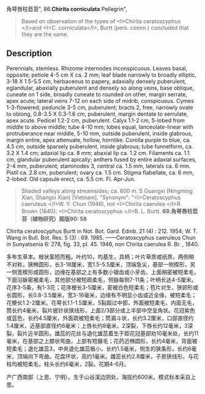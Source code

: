 角萼唇柱苣苔",
86.**Chirita corniculata** Pellegrin",

> Based on observation of the types of &lt;I&gt;Chirita ceratoscyphus &lt;/I&gt;and &lt;I&gt;C. corniculata&lt;/I&gt;, Burtt (pers. comm.) concluded that they are the same.

## Description
Perennials, stemless. Rhizome internodes inconspicuous. Leaves basal, opposite; petiole 4-5 cm X ca. 2 mm; leaf blade narrowly to broadly elliptic, 3-18 X 1.5-5.5 cm, herbaceous to papery, adaxially densely puberulent, eglandular, abaxially puberulent and densely so along veins, base oblique, cuneate on 1 side, broadly cuneate to rounded on other, margin serrate, apex acute; lateral veins 7-12 on each side of midrib, conspicuous. Cymes 1-3-flowered; peduncle 3-5 cm, puberulent; bracts 2, free, narrowly ovate to oblong, 0.8-3.5 X 0.3-1.6 cm, puberulent, margin dentate to serrulate, apex acute. Pedicel 1.2-2 cm, puberulent. Calyx 1.1-2 cm, 5-lobed from middle to above middle; tube 4-10 mm; lobes equal, lanceolate-linear with protruberance near middle, 5-10 mm, outside puberulent, inside glabrous, margin entire, apex attenuate, hollow, hornlike. Corolla purple to blue, ca. 4.5 cm, outside sparsely puberulent, inside glabrous; tube funnelform, ca. 3.2 X 1.4 cm; adaxial lip ca. 8 mm; abaxial lip ca. 1.2 cm. Filaments ca. 1.1 cm, glandular puberulent apically; anthers fused by entire adaxial surfaces, 2-4 mm, puberulent; staminodes 3, central ca. 1.5 mm, laterals ca. 6 mm. Pistil ca. 2.8 cm, puberulent; ovary ca. 1.5 cm. Stigma flabellate, ca. 6 mm, 2-lobed. Old capsule erect, ca. 5.5 cm. Fl. Apr-Jun.

> Shaded valleys along streamsides; ca. 600 m. S Guangxi (Ningming Xian, Shangsi Xian) [Vietnam].
  "Synonym": "&lt;I&gt;Ceratoscyphus caeruleus &lt;/I&gt;W. Y. Chun (1946), not &lt;I&gt;Chirita caerulea &lt;/I&gt;R. Brown (1840); &lt;I&gt;Chirita ceratoscyphus &lt;/I&gt;B. L. Burtt.
**69.角萼唇柱苣苔（植物研究）图版90: 58**

Chirita ceratoscyphus Burtt in Not. Bot. Gard. Edinb. 21 (4) : 212. 1954; W. T. Wang in Bull. Bot. Res. 5 (3) : 69. 1985. ——Ceratoscyphus caeruleus Chun in Sunyatsenia 6: 278, fig. 33, pl. 45. 1946, non Chirita caerulea R. Br. , 1840.

多年生草本。根状茎短而粗。叶约10，均基生，具柄；叶片草质或纸质，两侧稍不对称，狭椭圆形，长3-18厘米，宽1.5-5.5厘米，顶端急尖，基部一侧楔形，另一侧宽楔形或圆形，边缘在基部之上有多数小锯齿或小牙齿，上面稍密被短柔毛，下面沿脉密被柔毛，其他部分被短疏柔毛，侧脉每侧7-11条；叶柄长达4-5厘米。花序3-5条，有1-3花；花序梗长3-5厘米，密被白色短柔毛；苞片对生，狭卵形或长圆形，长0.8-3.5厘米，宽3-16毫米，边缘有不明显小齿或近全缘，被短柔毛；花梗长1.2-2厘米。花萼长1.1-1.5厘米，5裂超过中部，外面被短柔毛，内面无毛，筒长约4毫米，裂片披针状狭线形，上面2/3部分或上半部中空呈角状。花冠紫色或蓝色，长约4.5厘米，外面疏被短柔毛；筒漏斗状，长约3.2厘米，口部直径约1.4厘米，近基部直径约6毫米；上唇长约8毫米，2深裂，下唇长约12毫米，3深裂，裂片近半圆形。雄蕊的花丝与退化雄蕊着生于距花冠基部劝10毫米处，长约11毫米，在基部之上膝状弯曲，上部有短腺毛；花药近椭圆形，长约4毫米，背面被短柔毛；退化雄蕊3，中央退化雄蕊极小，长约1.5毫米，侧生的狭条形，长约6毫米，顶端向下弯曲。花盘环状，高约1毫米。雌蕊长约2.8厘米，子房狭线形，与花柱均被短柔毛，柱头长约6毫米，2裂。花期4-6月。

产广西南部（上思、宁明）。生于山谷溪边阴处，海拔约600米。模式标本采自上思。
